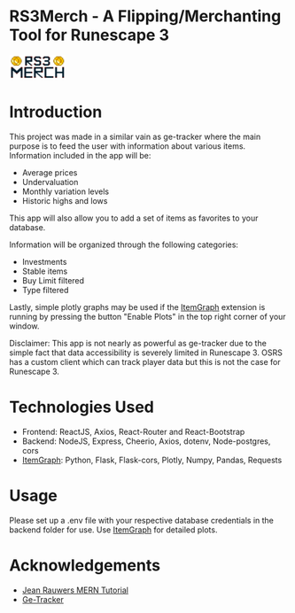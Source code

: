 # RS3Merch - A Flipping/Merchanting Tool for Runescape 3

![alt text](https://github.com/JKal24/RS3Merch/blob/master/rs3merch_frontend/src/assets/rs3merch_logo_small.png)

# Introduction

This project was made in a similar vain as ge-tracker where the main purpose is to feed the user with information about various items. 
Information included in the app will be:
* Average prices 
* Undervaluation 
* Monthly variation levels
* Historic highs and lows

This app will also allow you to add a set of items as favorites to your database.

Information will be organized through the following categories:
* Investments
* Stable items
* Buy Limit filtered
* Type filtered

Lastly, simple plotly graphs may be used if the [ItemGraph](https://github.com/JKal24/ItemGraph) extension is running by pressing the button "Enable Plots" in the top right corner of your window.

Disclaimer: This app is not nearly as powerful as ge-tracker due to the simple fact that data accessibility is severely limited in Runescape 3.
OSRS has a custom client which can track player data but this is not the case for Runescape 3.

# Technologies Used

* Frontend: ReactJS, Axios, React-Router and React-Bootstrap
* Backend: NodeJS, Express, Cheerio, Axios, dotenv, Node-postgres, cors
* [ItemGraph](https://github.com/JKal24/ItemGraph): Python, Flask, Flask-cors, Plotly, Numpy, Pandas, Requests

# Usage

Please set up a .env file with your respective database credentials in the backend folder for use.
Use [ItemGraph](https://github.com/JKal24/ItemGraph) for detailed plots.

# Acknowledgements

* [Jean Rauwers MERN Tutorial](https://github.com/jeanrauwers/mern-course-bootcamp)
* [Ge-Tracker](https://www.ge-tracker.com/)
